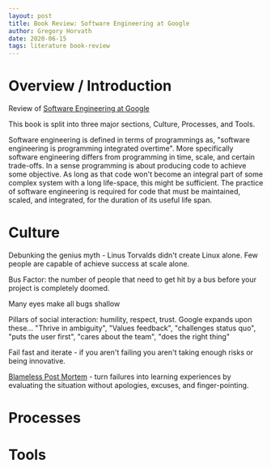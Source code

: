 ```yaml
---
layout: post  
title: Book Review: Software Engineering at Google
author: Gregory Horvath  
date: 2020-06-15 
tags: literature book-review 
---
```


# Overview / Introduction  
Review of [Software Engineering at Google](https://www.amazon.com/Software-Engineering-Google-Lessons-Programming-ebook/dp/B0859PF5HB/)

This book is split into three major sections, Culture, Processes, and Tools.

Software engineering is defined in terms of programmings as, "software engineering is programming integrated overtime". More specifically software engineering differs from programming in time, scale, and certain trade-offs. In a sense programming is about producing code to achieve some objective. As long as that code won't become an integral part of some complex system with a long life-space, this might be sufficient. The practice of software engineering is required for code that must be maintained, scaled, and integrated, for the duration of its useful life span.

# Culture  
Debunking the genius myth - Linus Torvalds didn't create Linux alone. Few people are capable of achieve success at scale alone.

Bus Factor: the number of people that need to get hit by a bus before your project is completely doomed.

Many eyes make all bugs shallow

Pillars of social interaction: humility, respect, trust. Google expands upon these... "Thrive in ambiguity", "Values feedback", "challenges status quo", "puts the user first", "cares about the team", "does the right thing"

Fail fast and iterate - if you aren't failing you aren't taking enough risks or being innovative.


[Blameless Post Mortem](https://landing.google.com/sre/sre-book/chapters/postmortem-culture/) - turn failures into learning experiences by evaluating the situation without apologies, excuses, and finger-pointing.

# Processes  

# Tools  




